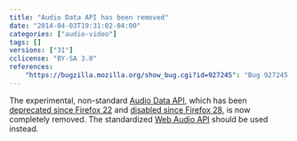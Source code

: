 ```yaml
---
title: "Audio Data API has been removed"
date: "2014-04-03T19:31:02-04:00"
categories: ["audio-video"]
tags: []
versions: ["31"]
cclicense: "BY-SA 3.0"
references:
    "https://bugzilla.mozilla.org/show_bug.cgi?id=927245": "Bug 927245 – Remove deprecated Audio Data API implementation"
---
```

The experimental, non-standard [Audio Data API](https://developer.mozilla.org/en-US/docs/Introducing_the_Audio_API_Extension), which has been [deprecated since Firefox 22](https://www.fxsitecompat.com/en-CA/docs/2013/audio-data-api-has-been-deprecated/) and [disabled since Firefox 28](https://www.fxsitecompat.com/en-CA/docs/2013/audio-data-api-has-been-disabled/), is now completely removed. The standardized [Web Audio API](https://developer.mozilla.org/en-US/docs/Web_Audio_API) should be used instead.
